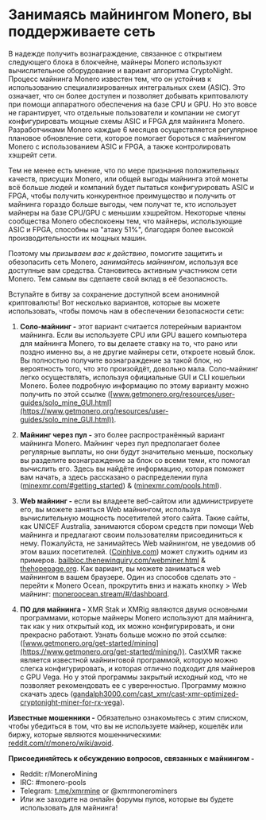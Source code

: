 # Занимаясь майнингом Monero, вы поддерживаете сеть

В надежде получить вознаграждение, связанное с открытием следующего блока в блокчейне, майнеры Monero используют вычислительное оборудование и вариант алгоритма CryptoNight. Процесс майнинга Monero известен тем, что он устойчив к использованию специализированных интегральных схем (ASIC). Это означает, что он более доступен и позволяет добывать криптовалюту при помощи аппаратного обеспечения на базе CPU и GPU. Но это вовсе не гарантирует, что отдельные пользователи и компании не смогут конфигурировать мощные схемы ASIC и FPGA для майнинга Monero. Разработчиками Monero каждые 6 месяцев осуществляется регулярное плановое обновление сети, которое помогает бороться с майнингом Monero с использованием ASIC и FPGA, а также контролировать хэшрейт сети.

Тем не менее есть мнение, что по мере признания положительных качеств, присущих Monero, или общей выгоды майнинга этой монеты всё больше людей и компаний будет пытаться конфигурировать ASIC и FPGA, чтобы получить конкурентное преимущество и получить от майнинга гораздо больше выгоды, чем получат те, кто использует майнеры на базе CPU/GPU с меньшим хэшрейтом. Некоторые члены сообщества Monero обеспокоены тем, что майнеры, использующие ASIC и FPGA, способны на "атаку 51%", благодаря более высокой производительности их мощных машин.

Поэтому мы *призываем вас к действию*, помогите защитить и обезопасить сеть Monero, *занимайтесь майнингом*, используя все доступные вам средства. Становитесь активным участником сети Monero. Тем самым вы сделаете свой вклад в её безопасность.

Вступайте в битву за сохранение доступной всем анонимной криптовалюты! Вот несколько вариантов, которые вы можете использовать, чтобы помочь нам в обеспечении безопасности сети:

1. **Соло-майнинг -** этот вариант считается лотерейным вариантом майнинга. Если вы используете CPU или GPU вашего компьютера для майнинга Monero, то вы делаете ставку на то, что рано или поздно именно вы, а не другие майнеры сети, откроете новый блок. Вы полностью получите вознаграждение за такой блок, но вероятность того, что это произойдёт, довольно мала. Соло-майнинг легко осуществлять, используя официальные GUI и CLI кошельки Monero. Более подробную информацию по этому варианту можно получить по этой ссылке ([www.getmonero.org/resources/user-guides/solo_mine_GUI.html](https://www.getmonero.org/resources/user-guides/solo_mine_GUI.html)).

2. **Майнинг через пул -** это более распространённый вариант майнинга Monero. Майнинг через пул предполагает более регулярные выплаты, но они будут значительно меньше, поскольку вы разделите вознаграждение за блок со всеми теми, кто помогал вычислить его. Здесь вы найдёте информацию, которая поможет вам начать, а здесь рассказано о распределении пула ([minexmr.com/#getting_started](https://minexmr.com/#getting_started)) & ([minexmr.com/pools.html](https://minexmr.com/pools.html)).

3. **Web майнинг -** если вы владеете веб-сайтом или администрируете его, вы можете заняться Web майнингом, используя вычислительную мощность посетителей этого сайта. Такие сайты, как UNICEF Australia, занимаются сбором средств при помощи Web майнинга и предлагают своим пользователям присоединиться к нему. Пожалуйста, не занимайтесь Web майнингом, не уведомив об этом ваших посетителей. ([Coinhive.com](https://coinhive.com/)) может служить одним из примеров. [bailbloc.thenewinquiry.com/webminer.html](https://bailbloc.thenewinquiry.com/webminer.html) & [thehopepage.org](https://www.thehopepage.org/). Как вариант, вы можете заниматься web майнингом в вашем браузере. Один из способов сделать это - перейти к Monero Ocean, прокрутить вниз и нажать кнопку > Web майнинг: [moneroocean.stream/#/dashboard](https://moneroocean.stream/#/dashboard).

4. **ПО для майнинга -** XMR Stak и XMRig являются двумя основными программами, которые майнеры Monero используют для майнинга, так как у них открытый код, их можно конфигурировать, и они прекрасно работают. Узнать больше можно по этой ссылке: ([www.getmonero.org/get-started/mining](https://www.getmonero.org/get-started/mining/)). CastXMR также является известной майнинговой программой, которую можно слегка конфигурировать, и которая отлично подходит для майнеров с GPU Vega. Но у этой программы закрытый исходный код, что не позволяет рекомендовать ее с уверенностью. Программу можно скачать здесь ([gandalph3000.com/cast_xmr/cast-xmr-optimized-cryptonight-miner-for-rx-vega](http://www.gandalph3000.com/cast_xmr/cast-xmr-optimized-cryptonight-miner-for-rx-vega/)).

**Известные мошенники -** Обязательно ознакомьтесь с этим списком, чтобы убедиться в том, что вы не используете майнер, кошелёк или биржу, которые являются мошенническими: [reddit.com/r/monero/wiki/avoid](https://www.reddit.com/r/monero/wiki/avoid/).

**Присоединяйтесь к обсуждению вопросов, связанных с майнингом -**

   - Reddit: r/MoneroMining
   - IRC: #monero-pools
   - Telegram: [t.me/xmrmine](https://t.me/xmrmine) or @xmrmonerominers
   - Или же заходите на онлайн форумы пулов, которые вы будете использовать для майнинга!
